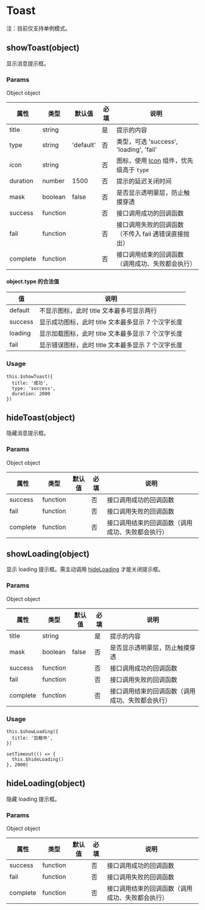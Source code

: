 # Toast

注：目前仅支持单例模式。

## showToast(object)

显示消息提示框。

### Params

Object object

| 属性     | 类型     | 默认值    | 必填 | 说明                                                 |
| -------- | -------- | --------- | ---- | ---------------------------------------------------- |
| title    | string   |           | 是   | 提示的内容                                           |
| type     | string   | 'default' | 否   | 类型，可选 'success', 'loading', 'fail'              |
| icon     | string   |           | 否   | 图标，使用 [Icon](./Icon.md) 组件，优先级高于 `type` |
| duration | number   | 1500      | 否   | 提示的延迟关闭时间                                   |
| mask     | boolean  | false     | 否   | 是否显示透明蒙层，防止触摸穿透                       |
| success  | function |           | 否   | 接口调用成功的回调函数                               |
| fail     | function |           | 否   | 接口调用失败的回调函数（不传入 fail 遇错误直接抛出） |
| complete | function |           | 否   | 接口调用结束的回调函数（调用成功、失败都会执行）     |

#### object.type 的合法值

| 值      | 说明                                               |
| ------- | -------------------------------------------------- |
| default | 不显示图标，此时 title 文本最多可显示两行          |
| success | 显示成功图标，此时 title 文本最多显示 7 个汉字长度 |
| loading | 显示加载图标，此时 title 文本最多显示 7 个汉字长度 |
| fail    | 显示错误图标，此时 title 文本最多显示 7 个汉字长度 |

### Usage

```
this.$showToast({
  title: '成功',
  type: 'success',
  duration: 2000
})
```

## hideToast(object)

隐藏消息提示框。

### Params

Object object

| 属性     | 类型     | 默认值 | 必填 | 说明                                             |
| -------- | -------- | ------ | ---- | ------------------------------------------------ |
| success  | function |        | 否   | 接口调用成功的回调函数                           |
| fail     | function |        | 否   | 接口调用失败的回调函数                           |
| complete | function |        | 否   | 接口调用结束的回调函数（调用成功、失败都会执行） |

## showLoading(object)

显示 loading 提示框。需主动调用 [hideLoading](./Toast.md#hideloading-object) 才能关闭提示框。

### Params

Object object

| 属性     | 类型     | 默认值 | 必填 | 说明                                             |
| -------- | -------- | ------ | ---- | ------------------------------------------------ |
| title    | string   |        | 是   | 提示的内容                                       |
| mask     | boolean  | false  | 否   | 是否显示透明蒙层，防止触摸穿透                   |
| success  | function |        | 否   | 接口调用成功的回调函数                           |
| fail     | function |        | 否   | 接口调用失败的回调函数                           |
| complete | function |        | 否   | 接口调用结束的回调函数（调用成功、失败都会执行） |

### Usage

```
this.$showLoading({
  title: '加载中',
})

setTimeout(() => {
  this.$hideLoading()
}, 2000)
```

## hideLoading(object)

隐藏 loading 提示框。

### Params

Object object

| 属性     | 类型     | 默认值 | 必填 | 说明                                             |
| -------- | -------- | ------ | ---- | ------------------------------------------------ |
| success  | function |        | 否   | 接口调用成功的回调函数                           |
| fail     | function |        | 否   | 接口调用失败的回调函数                           |
| complete | function |        | 否   | 接口调用结束的回调函数（调用成功、失败都会执行） |
